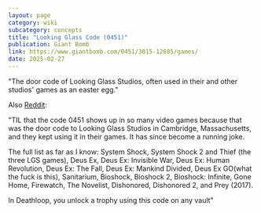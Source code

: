 ```yaml
---
layout: page
category: wiki
subcategory: concepts
title: "Looking Glass Code (0451)"
publication: Giant Bomb
link: https://www.giantbomb.com/0451/3015-12685/games/
date: 2025-02-27
---
```


"The door code of Looking Glass Studios, often used in their and other studios' games as an easter egg."

Also [Reddit](https://www.reddit.com/r/todayilearned/comments/9de6rq/til_that_the_code_0451_shows_up_in_so_many_video/):

"TIL that the code 0451 shows up in so many video games because that was the door code to Looking Glass Studios in Cambridge, Massachusetts, and they kept using it in their games. It has since become a running joke.

The full list as far as I know: System Shock, System Shock 2 and Thief (the three LGS games), Deus Ex, Deus Ex: Invisible War, Deus Ex: Human Revolution, Deus Ex: The Fall, Deus Ex: Mankind Divided, Deus Ex GO(what the fuck is this), Sanitarium, Bioshock, Bioshock 2, Bioshock: Infinite, Gone Home, Firewatch, The Novelist, Dishonored, Dishonored 2, and Prey (2017).

In Deathloop, you unlock a trophy using this code on any vault"
